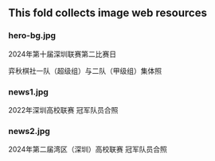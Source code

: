 ## This fold collects image web resources

### hero-bg.jpg
2024年第十届深圳联赛第二比赛日 

弈秋棋社一队（超级组）与二队（甲级组）集体照

### news1.jpg
2022年深圳高校联赛 冠军队员合照

### news2.jpg
2024年第二届湾区（深圳）高校联赛 冠军队员合照
